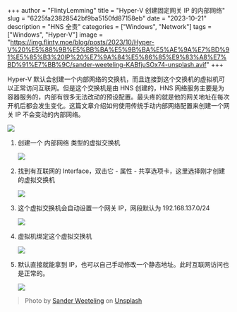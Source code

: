 +++
author = "FlintyLemming"
title = "Hyper-V 创建固定网关 IP 的内部网络"
slug = "6225fa23828542bf9ba5150fd87158eb"
date = "2023-10-21"
description = "HNS 全责"
categories = ["Windows", "Network"]
tags = ["Windows", "Hyper-V"]
image = "https://img.flinty.moe/blog/posts/2023/10/Hyper-V%20%E5%88%9B%E5%BB%BA%E5%9B%BA%E5%AE%9A%E7%BD%91%E5%85%B3%20IP%20%E7%9A%84%E5%86%85%E9%83%A8%E7%BD%91%E7%BB%9C/sander-weeteling-KABfjuSOx74-unsplash.avif"
+++

Hyper-V 默认会创建一个内部网络的交换机，而且连接到这个交换机的虚拟机可以正常访问互联网。但是这个交换机是由 HNS 创建的，HNS 网络服务主要是为容器服务的，内部有很多无法改动的预设配置。最头疼的就是他的网关地址在每次开机后都会发生变化。这篇文章介绍如何使用传统手动内部网络配置来创建一个网关 IP 不会变动的内部网络。

![](https://img.flinty.moe/blog/posts/2023/10/Hyper-V%20%E5%88%9B%E5%BB%BA%E5%9B%BA%E5%AE%9A%E7%BD%91%E5%85%B3%20IP%20%E7%9A%84%E5%86%85%E9%83%A8%E7%BD%91%E7%BB%9C/Untitled.avif)

1. 创建一个 内部网络 类型的虚拟交换机

    ![](https://img.flinty.moe/blog/posts/2023/10/Hyper-V%20%E5%88%9B%E5%BB%BA%E5%9B%BA%E5%AE%9A%E7%BD%91%E5%85%B3%20IP%20%E7%9A%84%E5%86%85%E9%83%A8%E7%BD%91%E7%BB%9C/Untitled%201.avif)

2. 找到有互联网的 Interface，双击它 - 属性 - 共享选项卡，这里选择刚才创建的虚拟交换机

    ![](https://img.flinty.moe/blog/posts/2023/10/Hyper-V%20%E5%88%9B%E5%BB%BA%E5%9B%BA%E5%AE%9A%E7%BD%91%E5%85%B3%20IP%20%E7%9A%84%E5%86%85%E9%83%A8%E7%BD%91%E7%BB%9C/Untitled%202.avif)

3. 这个虚拟交换机会自动设置一个网关 IP，网段默认为 192.168.137.0/24

    ![](https://img.flinty.moe/blog/posts/2023/10/Hyper-V%20%E5%88%9B%E5%BB%BA%E5%9B%BA%E5%AE%9A%E7%BD%91%E5%85%B3%20IP%20%E7%9A%84%E5%86%85%E9%83%A8%E7%BD%91%E7%BB%9C/Untitled%203.avif)

4. 虚拟机绑定这个虚拟交换机

    ![](https://img.flinty.moe/blog/posts/2023/10/Hyper-V%20%E5%88%9B%E5%BB%BA%E5%9B%BA%E5%AE%9A%E7%BD%91%E5%85%B3%20IP%20%E7%9A%84%E5%86%85%E9%83%A8%E7%BD%91%E7%BB%9C/Untitled%204.avif)

5. 默认直接就能拿到 IP，也可以自己手动修改一个静态地址。此时互联网访问也是正常的。

    ![](https://img.flinty.moe/blog/posts/2023/10/Hyper-V%20%E5%88%9B%E5%BB%BA%E5%9B%BA%E5%AE%9A%E7%BD%91%E5%85%B3%20IP%20%E7%9A%84%E5%86%85%E9%83%A8%E7%BD%91%E7%BB%9C/Untitled%205.avif)

> Photo by [Sander Weeteling](https://unsplash.com/@sanderweeteling?utm_content=creditCopyText&utm_medium=referral&utm_source=unsplash) on [Unsplash](https://unsplash.com/photos/teal-bookeh-lights-KABfjuSOx74?utm_content=creditCopyText&utm_medium=referral&utm_source=unsplash)
  